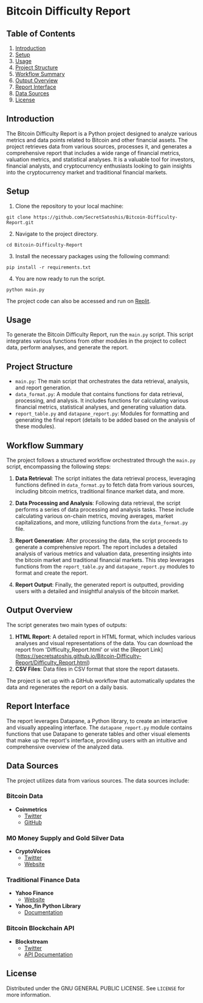 # Bitcoin Difficulty Report

## Table of Contents
1. [Introduction](#introduction)
2. [Setup](#setup)
3. [Usage](#usage)
4. [Project Structure](#project-structure)
5. [Workflow Summary](#workflow-summary)
6. [Output Overview](#output-overview)
7. [Report Interface](#report-interface)
8. [Data Sources](#data-sources)
9. [License](#license)

## Introduction
The Bitcoin Difficulty Report is a Python project designed to analyze various metrics and data points related to Bitcoin and other financial assets. The project retrieves data from various sources, processes it, and generates a comprehensive report that includes a wide range of financial metrics, valuation metrics, and statistical analyses. It is a valuable tool for investors, financial analysts, and cryptocurrency enthusiasts looking to gain insights into the cryptocurrency market and traditional financial markets.

## Setup
1. Clone the repository to your local machine:
 ```
git clone https://github.com/SecretSatoshis/Bitcoin-Difficulty-Report.git
 ```
2. Navigate to the project directory.
 ```
cd Bitcoin-Difficulty-Report
 ```
3. Install the necessary packages using the following command:
 ```
pip install -r requirements.txt
 ```
4. You are now ready to run the script.
 ```
python main.py
 ```

The project code can also be accessed and run on [Replit](https://replit.com/@SecretSatoshis/Bitcoin-Difficulty-Report).

## Usage
To generate the Bitcoin Difficulty Report, run the `main.py` script. This script integrates various functions from other modules in the project to collect data, perform analyses, and generate the report.


## Project Structure
- `main.py`: The main script that orchestrates the data retrieval, analysis, and report generation.
- `data_format.py`: A module that contains functions for data retrieval, processing, and analysis. It includes functions for calculating various financial metrics, statistical analyses, and generating valuation data.
- `report_table.py` and `datapane_report.py`: Modules for formatting and generating the final report (details to be added based on the analysis of these modules).

## Workflow Summary
The project follows a structured workflow orchestrated through the `main.py` script, encompassing the following steps:

1. **Data Retrieval**: The script initiates the data retrieval process, leveraging functions defined in `data_format.py` to fetch data from various sources, including bitcoin metrics, traditional finance market data, and more.

2. **Data Processing and Analysis**: Following data retrieval, the script performs a series of data processing and analysis tasks. These include calculating various on-chain metrics, moving averages, market capitalizations, and more, utilizing functions from the `data_format.py` file.

3. **Report Generation**: After processing the data, the script proceeds to generate a comprehensive report. The report includes a detailed analysis of various metrics and valuation data, presenting insights into the bitcoin market and traditional financial markets. This step leverages functions from the `report_table.py` and `datapane_report.py` modules to format and create the report.

4. **Report Output**: Finally, the generated report is outputted, providing users with a detailed and insightful analysis of the bitcoin market.

## Output Overview
The script generates two main types of outputs:
1. **HTML Report**: A detailed report in HTML format, which includes various analyses and visual representations of the data.
You can download the report from 'Difficulty_Report.html' or vist the [Report Link] (https://secretsatoshis.github.io/Bitcoin-Difficulty-Report/Difficulty_Report.html)
2. **CSV Files**: Data files in CSV format that store the report datasets.

The project is set up with a GitHub workflow that automatically updates the data and regenerates the report on a daily basis.

## Report Interface
The report leverages Datapane, a Python library, to create an interactive and visually appealing interface. The `datapane_report.py` module contains functions that use Datapane to generate tables and other visual elements that make up the report's interface, providing users with an intuitive and comprehensive overview of the analyzed data.

## Data Sources
The project utilizes data from various sources. The data sources include:

### Bitcoin Data
- **Coinmetrics**
  - [Twitter](https://twitter.com/coinmetrics)
  - [GitHub](https://github.com/coinmetrics/data/tree/master/csv)

### M0 Money Supply and Gold Silver Data
- **CryptoVoices**
  - [Twitter](https://twitter.com/crypto_voices?lang=en)
  - [Website](https://porkopolis.io/basemoney)

### Traditional Finance Data
- **Yahoo Finance**
  - [Website](https://finance.yahoo.com/)
- **Yahoo_fin Python Library**
  - [Documentation](https://theautomatic.net/yahoo_fin-documentation/)

### Bitcoin Blockchain API
- **Blockstream**
  - [Twitter](https://twitter.com/Blockstream)
  - [API Documentation](https://github.com/Blockstream/esplora/blob/master/API.md)

## License
Distributed under the GNU GENERAL PUBLIC LICENSE. See `LICENSE` for more information.
